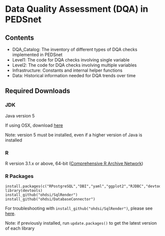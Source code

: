 # Data Quality Assessment (DQA) in PEDSnet

## Contents 

- DQA_Catalog: The inventory of different types of DQA checks implemented in PEDSnet 
- Level1: The code for DQA checks involving single variable
- Level2: The code for DQA checks involving multiple variables 
- Infrastructure: Constants and internal helper functions
- Data: Historical information needed for DQA trends over time

## Required Downloads

### JDK  
Java version 5

If using OSX, download [here](https://support.apple.com/kb/dl1572?locale=en_US)

Note: version 5 must be installed, even if a higher version of Java is installed

### R
R version 3.1.x or above, 64-bit ([Comprehensive R Archive Network](http://cran.r-project.org/))

### R Packages 

```
install.packages(c("RPostgreSQL","DBI","yaml","ggplot2","RJDBC","devtools","futile.logger"))
library(devtools)
install_github("ohdsi/SqlRender") 
install_github("ohdsi/DatabaseConnector")       

```
For troubleshooting with `install_github("ohdsi/SqlRender")`, please see [here](https://github.com/OHDSI/SqlRender/issues/28). 

Note: if previously installed, run `update.packages()` to get the latest version of each library



